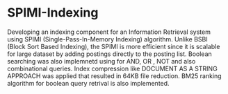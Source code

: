 # SPIMI-Indexing
Developing an indexing component for an Information Retrieval system using SPIMI (Single-Pass-In-Memory Indexing) algorithm. Unlike BSBI (Block Sort Based Indexing), the SPIMI is more efficient since it is scalable for large dataset by adding postings directly to the posting list. Boolean searching was also implemnetd using for AND, OR , NOT and also combinational queries. 
Index compression like DOCUMENT AS A STRING APPROACH was applied that resulted in 64KB file reduction.
BM25 ranking algorithm for boolean query retrival is also implemented.

